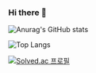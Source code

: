 ### Hi there 👋

![Anurag's GitHub stats](https://github-readme-stats.vercel.app/api?username=2mingyu&show_icons=true&theme=graywhite)

![Top Langs](https://github-readme-stats.vercel.app/api/top-langs/?username=2mingyu&layout=compact&hide=jupyter%20notebook&langs_count=10&exclude_repo=pyupbit2mg,AlgorithmStudy_2023,inu-web-study)

[![Solved.ac
프로필](http://mazassumnida.wtf/api/v2/generate_badge?boj=2_mingyu)](https://solved.ac/2_mingyu)

<!--
**2mingyu/2mingyu** is a ✨ _special_ ✨ repository because its `README.md` (this file) appears on your GitHub profile.

Here are some ideas to get you started:

- 🔭 I’m currently working on ...
- 🌱 I’m currently learning ...
- 👯 I’m looking to collaborate on ...
- 🤔 I’m looking for help with ...
- 💬 Ask me about ...
- 📫 How to reach me: ...
- 😄 Pronouns: ...
- ⚡ Fun fact: ...
-->
